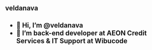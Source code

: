 <h2 style="center"> veldanava <h2>

- 👋 Hi, I’m @veldanava
- 🌱 I’m back-end developer at AEON Credit Services & IT Support at Wibucode
